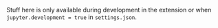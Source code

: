 Stuff here is only available during development in the extension or when
`jupyter.development = true` in `settings.json`.
